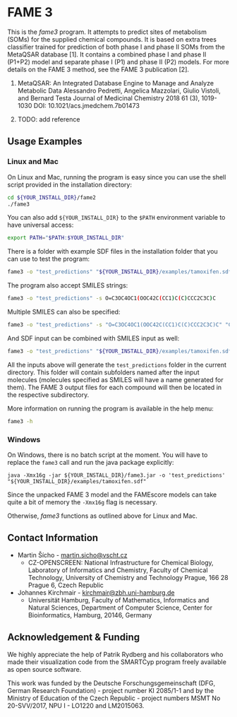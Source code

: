 # FAME 3

This is the *fame3* program. It attempts to predict sites of metabolism (SOMs)
for the supplied chemical compounds. It is based on extra trees classifier trained 
for prediction of both phase I and phase II SOMs from the MetaQSAR database [1]. It contains 
a combined phase I and phase II (P1+P2) 
model and separate phase I (P1) and phase II (P2) models. For more details 
on the FAME 3 method, see the FAME 3 publication [2].

1. MetaQSAR: An Integrated Database Engine to Manage and Analyze Metabolic Data
   Alessandro Pedretti, Angelica Mazzolari, Giulio Vistoli, and Bernard Testa
   Journal of Medicinal Chemistry 2018 61 (3), 1019-1030
   DOI: 10.1021/acs.jmedchem.7b01473

2. TODO: add reference

## Usage Examples

### Linux and Mac

On Linux and Mac, running the program is easy since
you can use the shell script provided in the installation directory:

```bash
cd ${YOUR_INSTALL_DIR}/fame2
./fame3
```

You can also add `${YOUR_INSTALL_DIR}` to the `$PATH` 
environment variable to have universal access:

```bash
export PATH="$PATH:$YOUR_INSTALL_DIR"
```

There is a folder with example SDF files in the installation folder
that you can use to test the program:

```bash
fame3 -o "test_predictions" "${YOUR_INSTALL_DIR}/examples/tamoxifen.sdf"
```

The program also accept SMILES strings:

```bash
fame3 -o "test_predictions" -s O=C3OC4OC1(OOC42C(CC1)C(C)CCC2C3C)C
```

Multiple SMILES can also be specified:

```bash
fame3 -o "test_predictions" -s "O=C3OC4OC1(OOC42C(CC1)C(C)CCC2C3C)C" "CN(C)CCOc1ccc(cc1)/C(c2ccccc2)=C(/CC)c3ccccc3"
```

And SDF input can be combined with SMILES input as well:

```bash
fame3 -o "test_predictions" "${YOUR_INSTALL_DIR}/examples/tamoxifen.sdf" -s "O=C3OC4OC1(OOC42C(CC1)C(C)CCC2C3C)C" "CN(C)CCOc1ccc(cc1)/C(c2ccccc2)=C(/CC)c3ccccc3"
```

All the inputs above will generate the `test_predictions` 
folder in the current directory. This folder will contain
subfolders named after the input molecules (molecules specified as SMILES will 
have a name generated for them). The FAME 3
output files for each compound will then be located in the respective subdirectory.

More information on running the program is available in the help menu:

```bash
fame3 -h
```

### Windows

On Windows, there is no batch script at the moment. 
You will have to replace the `fame3` call and run the java package explicitly:

```
java -Xmx16g -jar ${YOUR_INSTALL_DIR}/fame3.jar -o 'test_predictions' "${YOUR_INSTALL_DIR}/examples/tamoxifen.sdf"
```
 
Since the unpacked FAME 3 model and the FAMEscore models can take 
quite a bit of memory the `-Xmx16g` flag is necessary.

Otherwise, *fame3* functions as outlined above for Linux and Mac.

## Contact Information

 - Martin Šícho - [martin.sicho@vscht.cz](mailto::martin.sicho@vscht.cz)
    - CZ-OPENSCREEN: National Infrastructure for Chemical Biology, Laboratory of Informatics and Chemistry, Faculty of Chemical Technology, University of Chemistry and Technology Prague, 166 28 Prague 6, Czech Republic
 - Johannes Kirchmair - [kirchmair@zbh.uni-hamburg.de](mailto::kirchmair@zbh.uni-hamburg.de)
    - Universität Hamburg, Faculty of Mathematics, Informatics and Natural Sciences, Department of Computer Science, Center for Bioinformatics, Hamburg, 20146, Germany
   
## Acknowledgement & Funding

We highly appreciate the help of Patrik
Rydberg and his collaborators who made their visualization code from the 
SMARTCyp program freely available as open source software.

This work was funded by the Deutsche Forschungsgemeinschaft (DFG, German Research Foundation) - project number KI 2085/1-1 
and by the Ministry of Education of the Czech Republic - project numbers MSMT No 20-SVV/2017, NPU I - LO1220 and LM2015063.